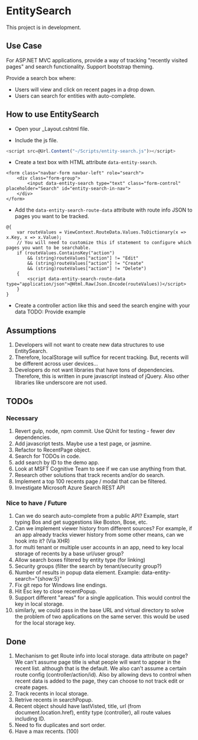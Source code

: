 # EntitySearch

This project is in development. 

## Use Case


For ASP.NET MVC applications, provide a way of tracking "recently visited pages" and search functionality.  Support bootstrap theming.

Provide a search box where:
* Users will view and click on recent pages in a drop down.
* Users can search for entities with auto-complete.

## How to use EntitySearch

* Open your _Layout.cshtml file.

* Include the js file.

```javascript
<script src=@Url.Content("~/Scripts/entity-search.js")></script>
```

* Create a text box with HTML attribute `data-entity-search`.

```cshtml
<form class="navbar-form navbar-left" role="search">
    <div class="form-group">
        <input data-entity-search type="text" class="form-control" placeholder="Search" id="entity-search-in-nav">
    </div>
</form>
```

* Add the `data-entity-search-route-data` attribute with route info JSON to pages you want to be tracked.

```cshtml
@{
    var routeValues = ViewContext.RouteData.Values.ToDictionary(x => x.Key, x => x.Value);
    // You will need to customize this if statement to configure which pages you want to be searchable.
    if (routeValues.ContainsKey("action")
        && (string)routeValues["action"] != "Edit"
        && (string)routeValues["action"] != "Create"
        && (string)routeValues["action"] != "Delete")
    {
        <script data-entity-search-route-data type="application/json">@Html.Raw(Json.Encode(routeValues))</script>
    }
}
```

* Create a controller action like this and seed the search engine with your data
	TODO: Provide example

## Assumptions
1. Developers will not want to create new data structures to use EntitySearch. 
1. Therefore, localStorage will suffice for recent tracking. But, recents will be different across user devices...
1. Developers do not want libraries that have tons of dependencies.  Therefore, this is written in pure javascript instead of jQuery.  Also other libraries like underscore are not used.

## TODOs
### Necessary
1. Revert gulp, node, npm commit. Use QUnit for testing - fewer dev dependencies. 
1. Add javascript tests.  Maybe use a test page, or jasmine.
1. Refactor to RecentPage object.
1. Search for TODOs in code.
1. add search by ID to the demo app. 
1. Look at MSFT Cognitive Team to see if we can use anything from that.
1. Research other solutions that track recents and/or do search.
1. Implement a top 100 recents page / modal that can be filtered.
1. Investigate Microsoft Azure Search REST API

### Nice to have / Future
1. Can we do search auto-complete from a public API?  Example, start typing Bos and get suggestions like Boston, Bose, etc.
1. Can we implement viewer history from different sources?  For example, if an app already tracks viewer history from some other means, can we hook into it?  (Via XHR)
1. for multi tenant or multiple user accounts in an app, need to key local storage of recents by a base url/user group?
1. Allow search boxes filtered by entity type (for linking)
1. Security groups (filter the search by tenant/security group?)
1. Number of results in popup data element.  Example: data-entity-search="{show:5}"
1. Fix git repo for Windows line endings.
1. Hit Esc key to close recentPopup.
1. Support different "areas" for a single application.  This would control the key in local storage. 
1. similarly, we could pass in the base URL and virtual directory to solve the problem of two applications on the same server.  this would be used for the local storage key. 

## Done
1. Mechanism to get Route info into local storage. data attribute on page?  We can't assume page title is what people will want to appear in the recent list. although that is the default. We also can't assume a certain route config (controller/action/id). Also by allowing devs to control when recent data is added to the page, they can choose to not track edit or create pages. 
1. Track recents in local storage.
1. Retrive recents in searchPopup.
1. Recent object should have lastVisted, title, url (from document.location.href), entity type (controller), all route values including ID.
1. Need to fix duplicates and sort order.
1. Have a max recents. (100)

